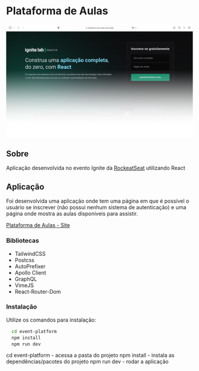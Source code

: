 # Plataforma de Aulas

![alt text](https://github.com/guilhermemigliano/plataforma-de-aulas/blob/main/images/sample.png)

## Sobre

Aplicação desenvolvida no evento Ignite da [RockeatSeat](https://www.rocketseat.com.br/ignite) utilizando React

## Aplicação

Foi desenvolvida uma aplicação onde tem uma página em que é possível o usuário se inscrever (não possui nenhum sistema de autenticação) e uma página onde mostra as aulas disponíveis para assistir.

[Plataforma de Aulas - Site](https://plataforma-de-aulas.vercel.app)

### Bibliotecas

- TailwindCSS
- Postcss
- AutoPrefixer
- Apollo Client
- GraphQL
- VimeJS
- React-Router-Dom

### Instalação

Utilize os comandos para instalação:

```bash
  cd event-platform
  npm install
  npm run dev
```

cd event-platform - acessa a pasta do projeto
npm install - instala as dependências/pacotes do projeto
npm run dev - rodar a aplicação
